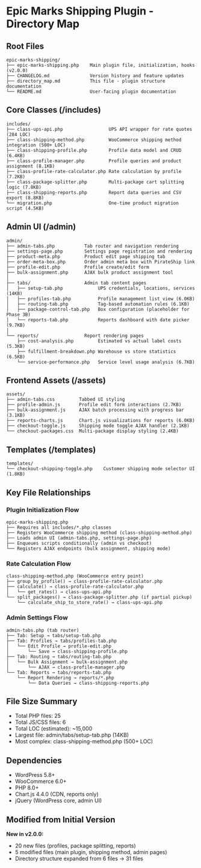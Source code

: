 # Epic Marks Shipping Plugin - Directory Map

## Root Files
```
epic-marks-shipping/
├── epic-marks-shipping.php    Main plugin file, initialization, hooks (v2.0.0)
├── CHANGELOG.md               Version history and feature updates
├── directory_map.md           This file - plugin structure documentation
└── README.md                  User-facing plugin documentation
```

## Core Classes (/includes)
```
includes/
├── class-ups-api.php                 UPS API wrapper for rate quotes (284 LOC)
├── class-shipping-method.php         WooCommerce shipping method integration (500+ LOC)
├── class-shipping-profile.php        Profile data model and CRUD (6.4KB)
├── class-profile-manager.php         Profile queries and product assignment (8.1KB)
├── class-profile-rate-calculator.php Rate calculation by profile (7.2KB)
├── class-package-splitter.php        Multi-package cart splitting logic (7.8KB)
├── class-shipping-reports.php        Report data queries and CSV export (8.8KB)
└── migration.php                     One-time product migration script (4.5KB)
```

## Admin UI (/admin)
```
admin/
├── admin-tabs.php           Tab router and navigation rendering
├── settings-page.php        Settings page registration and rendering
├── product-meta.php         Product edit page shipping tab
├── order-meta-box.php       Order admin meta box with PirateShip link
├── profile-edit.php         Profile create/edit form
├── bulk-assignment.php      AJAX bulk product assignment tool
│
├── tabs/                    Admin tab content pages
│   ├── setup-tab.php             UPS credentials, locations, services (14KB)
│   ├── profiles-tab.php          Profile management list view (6.0KB)
│   ├── routing-tab.php           Tag-based automation rules (6.1KB)
│   ├── package-control-tab.php   Box configuration (placeholder for Phase 3B)
│   └── reports-tab.php           Reports dashboard with date picker (9.7KB)
│
└── reports/                 Report rendering pages
    ├── cost-analysis.php         Estimated vs actual label costs (5.3KB)
    ├── fulfillment-breakdown.php Warehouse vs store statistics (6.5KB)
    └── service-performance.php   Service level usage analysis (6.7KB)
```

## Frontend Assets (/assets)
```
assets/
├── admin-tabs.css         Tabbed UI styling
├── profile-admin.js       Profile edit form interactions (2.7KB)
├── bulk-assignment.js     AJAX batch processing with progress bar (3.1KB)
├── reports-charts.js      Chart.js visualizations for reports (6.0KB)
├── checkout-toggle.js     Shipping mode toggle AJAX handler (2.1KB)
└── checkout-packages.css  Multi-package display styling (2.4KB)
```

## Templates (/templates)
```
templates/
└── checkout-shipping-toggle.php    Customer shipping mode selector UI (1.8KB)
```

## Key File Relationships

### Plugin Initialization Flow
```
epic-marks-shipping.php
├── Requires all includes/*.php classes
├── Registers WooCommerce shipping method (class-shipping-method.php)
├── Loads admin UI (admin-tabs.php, settings-page.php)
├── Enqueues scripts conditionally (admin vs checkout)
└── Registers AJAX endpoints (bulk assignment, shipping mode)
```

### Rate Calculation Flow
```
class-shipping-method.php (WooCommerce entry point)
├── group_by_profile() → class-profile-rate-calculator.php
├── calculate() → class-profile-rate-calculator.php
│   └── get_rates() → class-ups-api.php
└── split_packages() → class-package-splitter.php (if partial pickup)
    └── calculate_ship_to_store_rate() → class-ups-api.php
```

### Admin Settings Flow
```
admin-tabs.php (tab router)
├── Tab: Setup → tabs/setup-tab.php
├── Tab: Profiles → tabs/profiles-tab.php
│   └── Edit Profile → profile-edit.php
│       └── Save → class-shipping-profile.php
├── Tab: Routing → tabs/routing-tab.php
│   └── Bulk Assignment → bulk-assignment.php
│       └── AJAX → class-profile-manager.php
└── Tab: Reports → tabs/reports-tab.php
    └── Report Rendering → reports/*.php
        └── Data Queries → class-shipping-reports.php
```

## File Size Summary
- Total PHP files: 25
- Total JS/CSS files: 6
- Total LOC (estimated): ~15,000
- Largest file: admin/tabs/setup-tab.php (14KB)
- Most complex: class-shipping-method.php (500+ LOC)

## Dependencies
- WordPress 5.8+
- WooCommerce 6.0+
- PHP 8.0+
- Chart.js 4.4.0 (CDN, reports only)
- jQuery (WordPress core, admin UI)

## Modified from Initial Version
**New in v2.0.0:**
- 20 new files (profiles, package splitting, reports)
- 5 modified files (main plugin, shipping method, admin pages)
- Directory structure expanded from 6 files → 31 files
